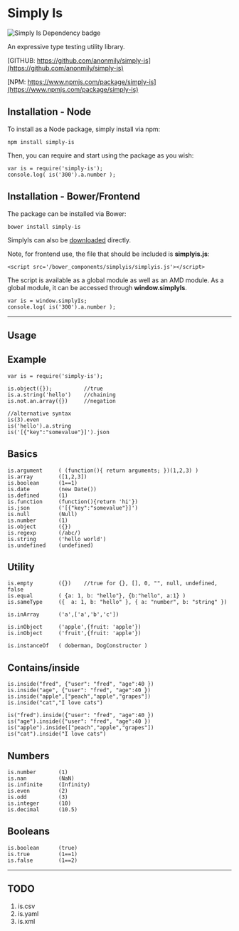 Simply Is
====================
![Simply Is Dependency badge](https://david-dm.org/anonmily/simply-is.svg)

An expressive type testing utility library.

[GITHUB:	https://github.com/anonmily/simply-is](https://github.com/anonmily/simply-is)

[NPM:		https://www.npmjs.com/package/simply-is](https://www.npmjs.com/package/simply-is)

## Installation - Node
To install as a Node package, simply install via npm:

    npm install simply-is

Then, you can require and start using the package as you wish:

	var is = require('simply-is');
	console.log( is('300').a.number );

## Installation - Bower/Frontend
The package can be installed via Bower:

    bower install simply-is

SimplyIs can also be [downloaded](https://raw.githubusercontent.com/anonmily/simply-is/master/simplyis.js) directly.

Note, for frontend use, the file that should be included is **simplyis.js**:

    <script src='/bower_components/simplyis/simplyis.js'></script>

The script is available as a global module as well as an AMD module. As a global module, it can be accessed through **window.simplyIs**.

    var is = window.simplyIs;
    console.log( is('300').a.number );

---

## Usage

## Example
	var is = require('simply-is');

	is.object({}); 			//true
	is.a.string('hello')	//chaining
	is.not.an.array({})		//negation
	
	//alternative syntax
	is(3).even
	is('hello').a.string
	is('[{"key":"somevalue"}]').json


## Basics
	is.argument 	( (function(){ return arguments; })(1,2,3) )
	is.array 		([1,2,3])
	is.boolean 		(1==1)
	is.date 		(new Date())
	is.defined 		(1)
	is.function 	(function(){return 'hi'})
	is.json 		('[{"key":"somevalue"}]')
	is.null 		(Null)
	is.number 		(1)
	is.object 		({})
	is.regexp 		(/abc/)
	is.string 		('hello world')
	is.undefined 	(undefined)


## Utility
	is.empty		({}) 	//true for {}, [], 0, "", null, undefined, false
	is.equal 		( {a: 1, b: "hello"}, {b:"hello", a:1} )
	is.sameType 	({	a: 1, b: "hello" }, { a: "number", b: "string" })

	is.inArray 		('a',['a','b','c'])

	is.inObject 	('apple',{fruit: 'apple'})
	is.inObject 	('fruit',{fruit: 'apple'})

	is.instanceOf 	( doberman, DogConstructor )

## Contains/inside
	is.inside("fred", {"user": "fred", "age":40 })
	is.inside("age", {"user": "fred", "age":40 })
	is.inside("apple",["peach","apple","grapes"])
	is.inside("cat","I love cats")

	is("fred").inside({"user": "fred", "age":40 })
	is("age").inside({"user": "fred", "age":40 })
	is("apple").inside(["peach","apple","grapes"])
	is("cat").inside("I love cats")

## Numbers
	is.number		(1)
	is.nan			(NaN)
	is.infinite		(Infinity)
	is.even			(2)
	is.odd			(3)
	is.integer 		(10)
	is.decimal 		(10.5)

## Booleans
	is.boolean  	(true)
	is.true			(1==1)
	is.false		(1==2)
	
---
## TODO

1. is.csv
2. is.yaml
3. is.xml
